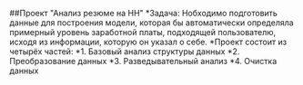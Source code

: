##Проект "Анализ резюме на HH"
*Задача: Hобходимо подготовить данные для построения модели, которая бы автоматически определяла примерный уровень заработной платы, подходящей пользователю, исходя из информации, которую он указал о себе. 
*Проект состоит из четырёх частей:
*1. Базовый анализ структуры данных
*2. Преобразование данных
*3. Разведывательный анализ
*4. Очистка данных